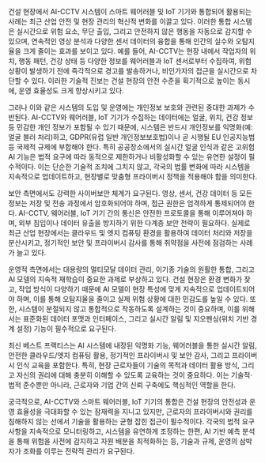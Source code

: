 건설 현장에서 AI-CCTV 시스템이 스마트 웨어러블 및 IoT 기기와 통합되어 활용되는 사례는 최근 산업 안전 및 현장 관리의 혁신적 변화를 이끌고 있다. 이러한 통합 시스템은 실시간으로 위험 요소, 무단 출입, 그리고 안전하지 않은 행동을 자동으로 감지할 수 있으며, 연속적인 영상 분석과 다양한 센서 데이터의 융합을 통해 인간의 실수와 오탐지율을 크게 줄이는 효과를 보이고 있다. 예를 들어, AI-CCTV는 현장 내에서 작업자의 위치, 행동 패턴, 건강 상태 등 다양한 정보를 웨어러블과 IoT 센서로부터 수집하여, 위험 상황이 발생하기 전에 즉각적으로 경고를 발송하거나, 비인가자의 접근을 실시간으로 차단할 수 있다. 이러한 기술적 진보는 건설 현장의 안전 수준을 획기적으로 높이는 동시에, 운영 효율성도 크게 향상시키고 있다.

그러나 이와 같은 시스템의 도입 및 운영에는 개인정보 보호와 관련된 중대한 과제가 수반된다. AI-CCTV와 웨어러블, IoT 기기가 수집하는 데이터에는 얼굴, 위치, 건강 정보 등 민감한 개인 정보가 포함될 수 있기 때문에, 시스템은 반드시 개인정보를 익명화(예: 얼굴 블러 처리)하고, GDPR(유럽 일반 개인정보보호법)이나 곧 시행될 EU 인공지능법 등 국제적 규제에 부합해야 한다. 특히 공공장소에서의 실시간 얼굴 인식과 같은 고위험 AI 기능은 법적 요구에 따라 동적으로 제한하거나 비활성화할 수 있는 유연한 설정이 필수적이다. 이는 단순한 기술적 조치에 그치지 않고, 각국의 법률 변화에 따라 시스템을 지속적으로 업데이트하고, 현장별로 맞춤형 프라이버시 정책을 적용해야 함을 의미한다.

보안 측면에서도 강력한 사이버보안 체계가 요구된다. 영상, 센서, 건강 데이터 등 모든 정보는 저장 및 전송 과정에서 암호화되어야 하며, 접근 권한은 엄격하게 통제되어야 한다. AI-CCTV, 웨어러블, IoT 기기 간의 통신은 안전한 프로토콜을 통해 이루어져야 하며, 외부 침입이나 데이터 유출을 방지하기 위한 다계층 보안 전략이 필요하다. 실제로 최근 산업 현장에서는 클라우드 및 엣지 컴퓨팅 환경을 활용하여 데이터 처리와 저장을 분산시키고, 정기적인 보안 및 프라이버시 감사를 통해 취약점을 사전에 점검하는 사례가 늘고 있다.

운영적 측면에서는 대용량의 멀티모달 데이터 관리, 이기종 기술의 원활한 통합, 그리고 AI 모델의 지속적 재학습이 중요한 과제로 부상하고 있다. 건설 현장은 환경 변화가 잦고, 작업 방식이 다양하기 때문에 AI 모델이 현장 특성에 맞게 지속적으로 업데이트되어야 하며, 이를 통해 오탐지율을 줄이고 실제 위험 상황에 대한 민감도를 높일 수 있다. 또한, 시스템이 분절되지 않고 통합적으로 작동하도록 설계하는 것이 중요하며, 이를 위해서는 표준화된 데이터 포맷과 인터페이스, 그리고 실시간 알림 및 지오펜싱(위치 기반 경계 설정) 기능이 필수적으로 요구된다.

최신 베스트 프랙티스는 AI 시스템에 내장된 익명화 기능, 웨어러블을 통한 실시간 알림, 안전한 클라우드/엣지 컴퓨팅 활용, 정기적인 프라이버시 및 보안 감사, 그리고 프라이버시 인식 교육을 포함한다. 특히, 현장 근로자들이 기술의 목적과 데이터 활용 방식, 그리고 자신의 권리에 대해 충분히 이해할 수 있도록 교육하는 것이 중요하다. 이는 기술적·법적 준수뿐만 아니라, 근로자와 기업 간의 신뢰 구축에도 핵심적인 역할을 한다.

궁극적으로, AI-CCTV와 스마트 웨어러블, IoT 기기의 통합은 건설 현장의 안전성과 운영 효율성을 극대화할 수 있는 잠재력을 지니고 있지만, 근로자의 프라이버시와 권리를 침해하지 않는 선에서 기술을 활용하는 균형 잡힌 접근이 필수적이다. 각국의 법적 요구사항을 지속적으로 모니터링하고, 시스템을 유연하게 조정하는 한편, AI 기반 예측 분석을 통해 위험을 사전에 감지하고 자원 배분을 최적화하는 등, 기술과 규제, 운영의 삼박자가 조화를 이루는 전략적 관리가 요구된다.